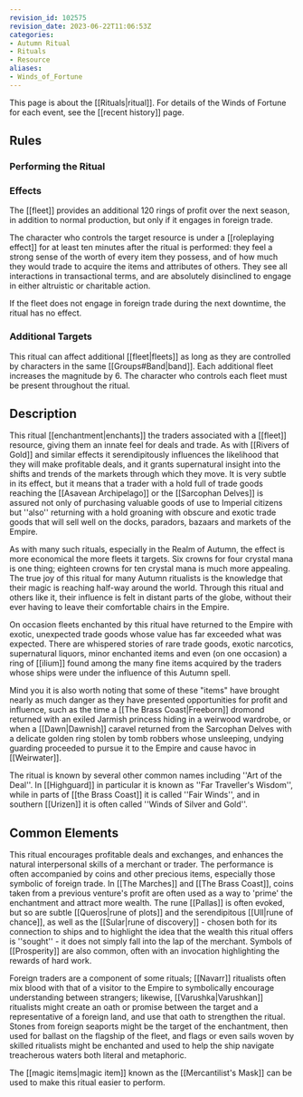 ```yaml
---
revision_id: 102575
revision_date: 2023-06-22T11:06:53Z
categories:
- Autumn Ritual
- Rituals
- Resource
aliases:
- Winds_of_Fortune
---
```


 This page is about the [[Rituals|ritual]]. For details of the Winds of Fortune for each event, see the [[recent history]] page.
## Rules

### Performing the Ritual
 



### Effects

The [[fleet]] provides an additional 120 rings of profit over the next season, in addition to normal production, but only if it engages in foreign trade. 

The character who controls the target resource is under a [[roleplaying effect]] for at least ten minutes after the ritual is performed: they feel a strong sense of the worth of every item they possess, and of how much they would trade to acquire the items and attributes of others. They see all interactions in transactional terms, and are absolutely disinclined to engage in either altruistic or charitable action.

  If the fleet does not engage in foreign trade during the next downtime, the ritual has no effect.



### Additional Targets
This ritual can affect additional [[fleet|fleets]] as long as they are controlled by characters in the same [[Groups#Band|band]]. Each additional fleet increases the magnitude by 6. The character who controls each fleet must be present throughout the ritual.

## Description

This ritual [[enchantment|enchants]] the traders associated with a [[fleet]] resource, giving them an innate feel for deals and trade. As with [[Rivers of Gold]] and similar effects it serendipitously influences the likelihood that they will make profitable deals, and it grants supernatural insight into the shifts and trends of the markets through which they move. It is very subtle in its effect, but it means that a trader with a hold full of trade goods reaching the [[Asavean Archipelago]] or the [[Sarcophan Delves]] is assured not only of purchasing valuable goods of use to Imperial citizens but ''also'' returning with a hold groaning with obscure and exotic trade goods that will sell well on the docks, paradors, bazaars and markets of the Empire.

As with many such rituals, especially in the Realm of Autumn, the effect is more economical the more fleets it targets. Six crowns for four crystal mana is one thing; eighteen crowns for ten crystal mana is much more appealing. The true joy of this ritual for many Autumn ritualists is the knowledge that their magic is reaching half-way around the world. Through this ritual and others like it, their influence is felt in distant parts of the globe, without their ever having to leave their comfortable chairs in the Empire. 

On occasion fleets enchanted by this ritual have returned to the Empire with exotic, unexpected trade goods whose value has far exceeded what was expected. There are whispered stories of rare trade goods, exotic narcotics, supernatural liquors, minor enchanted items and even (on one occasion) a ring of [[ilium]] found among the many fine items acquired by the traders whose ships were under the influence of this Autumn spell.

Mind you it is also worth noting that some of these "items" have brought nearly as much danger as they have presented opportunities for profit and influence, such as the time a [[The Brass Coast|Freeborn]] dromond returned with an exiled Jarmish princess hiding in a weirwood wardrobe, or when a [[Dawn|Dawnish]] caravel returned from the Sarcophan Delves with a delicate golden ring stolen by tomb robbers whose unsleeping, undying guarding proceeded to pursue it to the Empire and cause havoc in [[Weirwater]].

The ritual is known by several other common names including ''Art of the Deal''. In [[Highguard]] in particular it is known as ''Far Traveller's Wisdom'', while in parts of [[the Brass Coast]] it is called ''Fair Winds'', and in southern [[Urizen]] it is often called ''Winds of Silver and Gold''.

## Common Elements
This ritual encourages profitable deals and exchanges, and enhances the natural interpersonal skills of a merchant or trader. The performance is often accompanied by coins and other precious items, especially those symbolic of foreign trade. In [[The Marches]] and [[The Brass Coast]], coins taken from a previous venture's profit are often used as a way to 'prime' the enchantment and attract more wealth. The rune [[Pallas]] is often evoked, but so are subtle [[Queros|rune of plots]] and the serendipitous [[Ull|rune of chance]], as well as the [[Sular|rune of discovery]] - chosen both for its connection to ships and to highlight the idea that the wealth this ritual offers is ''sought'' - it does not simply fall into the lap of the merchant. Symbols of [[Prosperity]] are also common, often with an invocation highlighting the rewards of hard work.

Foreign traders are a component of some rituals; [[Navarr]] ritualists often mix blood with that of a visitor to the Empire to symbolically encourage understanding between strangers; likewise, [[Varushka|Varushkan]] ritualists might create an oath or promise between the target and a representative of a foreign land, and use that oath to strengthen the ritual. Stones from foreign seaports might be the target of the enchantment, then used for ballast on the flagship of the fleet, and flags or even sails woven by skilled ritualists might be enchanted and used to help the ship navigate treacherous waters both literal and metaphoric.

The [[magic items|magic item]] known as the [[Mercantilist's Mask]] can be used to make this ritual easier to perform.



